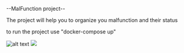 --MalFunction project--

The project will help you to organize you malfunction and their status

to run the project use  "docker-compose up"

![alt text](https://i.ibb.co/bJfnKc1/schema.png)
<img src="https://i.ibb.co/bJfnKc1/schema.png">
